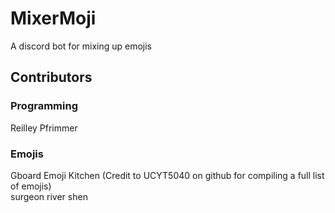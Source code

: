 # MixerMoji
A discord bot for mixing up emojis

## Contributors

### Programming
Reilley Pfrimmer

### Emojis 
Gboard Emoji Kitchen (Credit to UCYT5040 on github for compiling a full list of emojis)\
surgeon river shen
